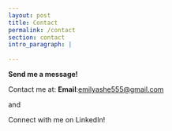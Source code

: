 ```yaml
---
layout: post
title: Contact
permalink: /contact
section: contact
intro_paragraph: |
  
---
```

**Send me a message!**

Contact me at:
**Email**:emilyashe555@gmail.com

and

Connect with me on LinkedIn!
